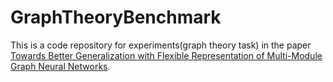 # GraphTheoryBenchmark
This is a code repository for experiments(graph theory task) in the paper [Towards Better Generalization with Flexible Representation of Multi-Module Graph Neural Networks](https://arxiv.org/abs/2209.06589).
